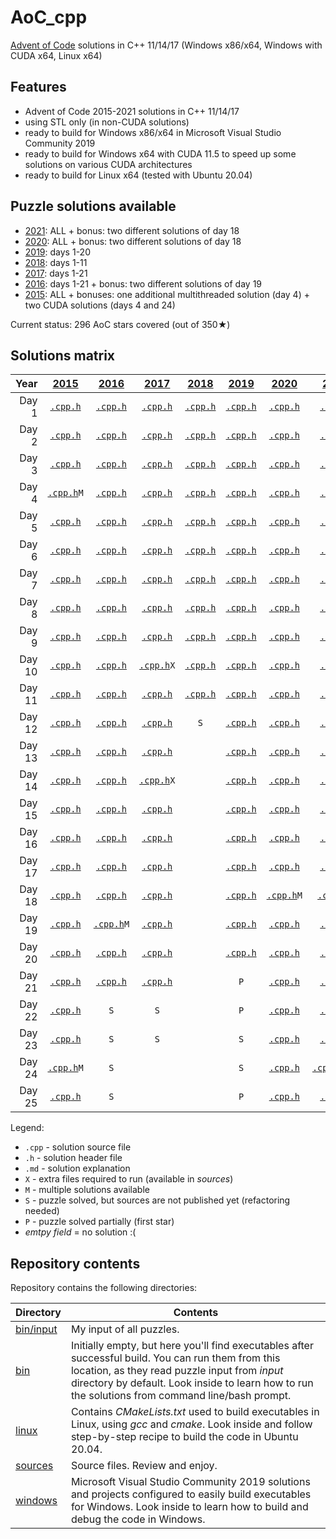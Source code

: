 # AoC_cpp
[Advent of Code](http://adventofcode.com) solutions in C++ 11/14/17 (Windows x86/x64, Windows with CUDA x64, Linux x64)

## Features
- Advent of Code 2015-2021 solutions in C++ 11/14/17
- using STL only (in non-CUDA solutions)
- ready to build for Windows x86/x64 in Microsoft Visual Studio Community 2019
- ready to build for Windows x64 with CUDA 11.5 to speed up some solutions on various CUDA architectures
- ready to build for Linux x64 (tested with Ubuntu 20.04)

## Puzzle solutions available
- [2021](https://adventofcode.com/2021): ALL + bonus: two different solutions of day 18
- [2020](https://adventofcode.com/2020): ALL + bonus: two different solutions of day 18
- [2019](https://adventofcode.com/2019): days 1-20
- [2018](https://adventofcode.com/2018): days 1-11
- [2017](https://adventofcode.com/2017): days 1-21
- [2016](https://adventofcode.com/2016): days 1-21 + bonus: two different solutions of day 19
- [2015](https://adventofcode.com/2015): ALL + bonuses: one additional multithreaded solution (day 4) + two CUDA solutions (days 4 and 24)

Current status: 296 AoC stars covered (out of 350★)

## Solutions matrix
Year | [2015](sources/2015) | [2016](sources/2016) | [2017](sources/2017) | [2018](sources/2018) | [2019](sources/2019) | [2020](sources/2020) | [2021](sources/2021)
 ---: | :---: | :---: | :---: | :---: | :---: | :---: | :---:
Day 1|[`.cpp`](sources/2015/2015_01.cpp)[`.h`](sources/2015/2015_01.h)|[`.cpp`](sources/2016/2016_01.cpp)[`.h`](sources/2016/2016_01.h)|[`.cpp`](sources/2017/2017_01.cpp)[`.h`](sources/2017/2017_01.h)|[`.cpp`](sources/2018/2018_01.cpp)[`.h`](sources/2018/2018_01.h)|[`.cpp`](sources/2019/2019_01.cpp)[`.h`](sources/2019/2019_01.h)|[`.cpp`](sources/2020/2020_01.cpp)[`.h`](sources/2020/2020_01.h)|[`.cpp`](sources/2021/2021_01.cpp)[`.h`](sources/2021/2021_01.h)
Day 2|[`.cpp`](sources/2015/2015_02.cpp)[`.h`](sources/2015/2015_02.h)|[`.cpp`](sources/2016/2016_02.cpp)[`.h`](sources/2016/2016_02.h)|[`.cpp`](sources/2017/2017_02.cpp)[`.h`](sources/2017/2017_02.h)|[`.cpp`](sources/2018/2018_02.cpp)[`.h`](sources/2018/2018_02.h)|[`.cpp`](sources/2019/2019_02.cpp)[`.h`](sources/2019/2019_02.h)|[`.cpp`](sources/2020/2020_02.cpp)[`.h`](sources/2020/2020_02.h)|[`.cpp`](sources/2021/2021_02.cpp)[`.h`](sources/2021/2021_02.h)
Day 3|[`.cpp`](sources/2015/2015_03.cpp)[`.h`](sources/2015/2015_03.h)|[`.cpp`](sources/2016/2016_03.cpp)[`.h`](sources/2016/2016_03.h)|[`.cpp`](sources/2017/2017_03.cpp)[`.h`](sources/2017/2017_03.h)|[`.cpp`](sources/2018/2018_03.cpp)[`.h`](sources/2018/2018_03.h)|[`.cpp`](sources/2019/2019_03.cpp)[`.h`](sources/2019/2019_03.h)|[`.cpp`](sources/2020/2020_03.cpp)[`.h`](sources/2020/2020_03.h)|[`.cpp`](sources/2021/2021_03.cpp)[`.h`](sources/2021/2021_03.h)
Day 4|[`.cpp`](sources/2015/2015_04.cpp)[`.h`](sources/2015/2015_04.h)`M`|[`.cpp`](sources/2016/2016_04.cpp)[`.h`](sources/2016/2016_04.h)|[`.cpp`](sources/2017/2017_04.cpp)[`.h`](sources/2017/2017_04.h)|[`.cpp`](sources/2018/2018_04.cpp)[`.h`](sources/2018/2018_04.h)|[`.cpp`](sources/2019/2019_04.cpp)[`.h`](sources/2019/2019_04.h)|[`.cpp`](sources/2020/2020_04.cpp)[`.h`](sources/2020/2020_04.h)|[`.cpp`](sources/2021/2021_04.cpp)[`.h`](sources/2021/2021_04.h)
Day 5|[`.cpp`](sources/2015/2015_05.cpp)[`.h`](sources/2015/2015_05.h)|[`.cpp`](sources/2016/2016_05.cpp)[`.h`](sources/2016/2016_05.h)|[`.cpp`](sources/2017/2017_05.cpp)[`.h`](sources/2017/2017_05.h)|[`.cpp`](sources/2018/2018_05.cpp)[`.h`](sources/2018/2018_05.h)|[`.cpp`](sources/2019/2019_05.cpp)[`.h`](sources/2019/2019_05.h)|[`.cpp`](sources/2020/2020_05.cpp)[`.h`](sources/2020/2020_05.h)|[`.cpp`](sources/2021/2021_05.cpp)[`.h`](sources/2021/2021_05.h)
Day 6|[`.cpp`](sources/2015/2015_06.cpp)[`.h`](sources/2015/2015_06.h)|[`.cpp`](sources/2016/2016_06.cpp)[`.h`](sources/2016/2016_06.h)|[`.cpp`](sources/2017/2017_06.cpp)[`.h`](sources/2017/2017_06.h)|[`.cpp`](sources/2018/2018_06.cpp)[`.h`](sources/2018/2018_06.h)|[`.cpp`](sources/2019/2019_06.cpp)[`.h`](sources/2019/2019_06.h)|[`.cpp`](sources/2020/2020_06.cpp)[`.h`](sources/2020/2020_06.h)|[`.cpp`](sources/2021/2021_06.cpp)[`.h`](sources/2021/2021_06.h)
Day 7|[`.cpp`](sources/2015/2015_07.cpp)[`.h`](sources/2015/2015_07.h)|[`.cpp`](sources/2016/2016_07.cpp)[`.h`](sources/2016/2016_07.h)|[`.cpp`](sources/2017/2017_07.cpp)[`.h`](sources/2017/2017_07.h)|[`.cpp`](sources/2018/2018_07.cpp)[`.h`](sources/2018/2018_07.h)|[`.cpp`](sources/2019/2019_07.cpp)[`.h`](sources/2019/2019_07.h)|[`.cpp`](sources/2020/2020_07.cpp)[`.h`](sources/2020/2020_07.h)|[`.cpp`](sources/2021/2021_07.cpp)[`.h`](sources/2021/2021_07.h)
Day 8|[`.cpp`](sources/2015/2015_08.cpp)[`.h`](sources/2015/2015_08.h)|[`.cpp`](sources/2016/2016_08.cpp)[`.h`](sources/2016/2016_08.h)|[`.cpp`](sources/2017/2017_08.cpp)[`.h`](sources/2017/2017_08.h)|[`.cpp`](sources/2018/2018_08.cpp)[`.h`](sources/2018/2018_08.h)|[`.cpp`](sources/2019/2019_08.cpp)[`.h`](sources/2019/2019_08.h)|[`.cpp`](sources/2020/2020_08.cpp)[`.h`](sources/2020/2020_08.h)|[`.cpp`](sources/2021/2021_08.cpp)[`.h`](sources/2021/2021_08.h)
Day 9|[`.cpp`](sources/2015/2015_09.cpp)[`.h`](sources/2015/2015_09.h)|[`.cpp`](sources/2016/2016_09.cpp)[`.h`](sources/2016/2016_09.h)|[`.cpp`](sources/2017/2017_09.cpp)[`.h`](sources/2017/2017_09.h)|[`.cpp`](sources/2018/2018_09.cpp)[`.h`](sources/2018/2018_09.h)|[`.cpp`](sources/2019/2019_09.cpp)[`.h`](sources/2019/2019_09.h)|[`.cpp`](sources/2020/2020_09.cpp)[`.h`](sources/2020/2020_09.h)|[`.cpp`](sources/2021/2021_09.cpp)[`.h`](sources/2021/2021_09.h)
Day 10|[`.cpp`](sources/2015/2015_10.cpp)[`.h`](sources/2015/2015_10.h)|[`.cpp`](sources/2016/2016_10.cpp)[`.h`](sources/2016/2016_10.h)|[`.cpp`](sources/2017/2017_10.cpp)[`.h`](sources/2017/2017_10.h)`X`|[`.cpp`](sources/2018/2018_10.cpp)[`.h`](sources/2018/2018_10.h)|[`.cpp`](sources/2019/2019_10.cpp)[`.h`](sources/2019/2019_10.h)|[`.cpp`](sources/2020/2020_10.cpp)[`.h`](sources/2020/2020_10.h)|[`.cpp`](sources/2021/2021_10.cpp)[`.h`](sources/2021/2021_10.h)
Day 11|[`.cpp`](sources/2015/2015_11.cpp)[`.h`](sources/2015/2015_11.h)|[`.cpp`](sources/2016/2016_11.cpp)[`.h`](sources/2016/2016_11.h)|[`.cpp`](sources/2017/2017_11.cpp)[`.h`](sources/2017/2017_11.h)|[`.cpp`](sources/2018/2018_11.cpp)[`.h`](sources/2018/2018_11.h)|[`.cpp`](sources/2019/2019_11.cpp)[`.h`](sources/2019/2019_11.h)|[`.cpp`](sources/2020/2020_11.cpp)[`.h`](sources/2020/2020_11.h)|[`.cpp`](sources/2021/2021_11.cpp)[`.h`](sources/2021/2021_11.h)
Day 12|[`.cpp`](sources/2015/2015_12.cpp)[`.h`](sources/2015/2015_12.h)|[`.cpp`](sources/2016/2016_12.cpp)[`.h`](sources/2016/2016_12.h)|[`.cpp`](sources/2017/2017_12.cpp)[`.h`](sources/2017/2017_12.h)|`S`|[`.cpp`](sources/2019/2019_12.cpp)[`.h`](sources/2019/2019_12.h)|[`.cpp`](sources/2020/2020_12.cpp)[`.h`](sources/2020/2020_12.h)|[`.cpp`](sources/2021/2021_12.cpp)[`.h`](sources/2021/2021_12.h)
Day 13|[`.cpp`](sources/2015/2015_13.cpp)[`.h`](sources/2015/2015_13.h)|[`.cpp`](sources/2016/2016_13.cpp)[`.h`](sources/2016/2016_13.h)|[`.cpp`](sources/2017/2017_13.cpp)[`.h`](sources/2017/2017_13.h)||[`.cpp`](sources/2019/2019_13.cpp)[`.h`](sources/2019/2019_13.h)|[`.cpp`](sources/2020/2020_13.cpp)[`.h`](sources/2020/2020_13.h)|[`.cpp`](sources/2021/2021_13.cpp)[`.h`](sources/2021/2021_13.h)
Day 14|[`.cpp`](sources/2015/2015_14.cpp)[`.h`](sources/2015/2015_14.h)|[`.cpp`](sources/2016/2016_14.cpp)[`.h`](sources/2016/2016_14.h)|[`.cpp`](sources/2017/2017_14.cpp)[`.h`](sources/2017/2017_14.h)`X`||[`.cpp`](sources/2019/2019_14.cpp)[`.h`](sources/2019/2019_14.h)|[`.cpp`](sources/2020/2020_14.cpp)[`.h`](sources/2020/2020_14.h)|[`.cpp`](sources/2021/2021_14.cpp)[`.h`](sources/2021/2021_14.h)
Day 15|[`.cpp`](sources/2015/2015_15.cpp)[`.h`](sources/2015/2015_15.h)|[`.cpp`](sources/2016/2016_15.cpp)[`.h`](sources/2016/2016_15.h)|[`.cpp`](sources/2017/2017_15.cpp)[`.h`](sources/2017/2017_15.h)||[`.cpp`](sources/2019/2019_15.cpp)[`.h`](sources/2019/2019_15.h)|[`.cpp`](sources/2020/2020_15.cpp)[`.h`](sources/2020/2020_15.h)|[`.cpp`](sources/2021/2021_15.cpp)[`.h`](sources/2021/2021_15.h)
Day 16|[`.cpp`](sources/2015/2015_16.cpp)[`.h`](sources/2015/2015_16.h)|[`.cpp`](sources/2016/2016_16.cpp)[`.h`](sources/2016/2016_16.h)|[`.cpp`](sources/2017/2017_16.cpp)[`.h`](sources/2017/2017_16.h)||[`.cpp`](sources/2019/2019_16.cpp)[`.h`](sources/2019/2019_16.h)|[`.cpp`](sources/2020/2020_16.cpp)[`.h`](sources/2020/2020_16.h)|[`.cpp`](sources/2021/2021_16.cpp)[`.h`](sources/2021/2021_16.h)
Day 17|[`.cpp`](sources/2015/2015_17.cpp)[`.h`](sources/2015/2015_17.h)|[`.cpp`](sources/2016/2016_17.cpp)[`.h`](sources/2016/2016_17.h)|[`.cpp`](sources/2017/2017_17.cpp)[`.h`](sources/2017/2017_17.h)||[`.cpp`](sources/2019/2019_17.cpp)[`.h`](sources/2019/2019_17.h)|[`.cpp`](sources/2020/2020_17.cpp)[`.h`](sources/2020/2020_17.h)|[`.cpp`](sources/2021/2021_17.cpp)[`.h`](sources/2021/2021_17.h)
Day 18|[`.cpp`](sources/2015/2015_18.cpp)[`.h`](sources/2015/2015_18.h)|[`.cpp`](sources/2016/2016_18.cpp)[`.h`](sources/2016/2016_18.h)|[`.cpp`](sources/2017/2017_18.cpp)[`.h`](sources/2017/2017_18.h)||[`.cpp`](sources/2019/2019_18.cpp)[`.h`](sources/2019/2019_18.h)|[`.cpp`](sources/2020/2020_18.cpp)[`.h`](sources/2020/2020_18.h)`M`|[`.cpp`](sources/2021/2021_18.cpp)[`.h`](sources/2021/2021_18.h)`M`
Day 19|[`.cpp`](sources/2015/2015_19.cpp)[`.h`](sources/2015/2015_19.h)|[`.cpp`](sources/2016/2016_19.cpp)[`.h`](sources/2016/2016_19.h)`M`|[`.cpp`](sources/2017/2017_19.cpp)[`.h`](sources/2017/2017_19.h)||[`.cpp`](sources/2019/2019_19.cpp)[`.h`](sources/2019/2019_19.h)|[`.cpp`](sources/2020/2020_19.cpp)[`.h`](sources/2020/2020_19.h)|[`.cpp`](sources/2021/2021_19.cpp)[`.h`](sources/2021/2021_19.h)
Day 20|[`.cpp`](sources/2015/2015_20.cpp)[`.h`](sources/2015/2015_20.h)|[`.cpp`](sources/2016/2016_20.cpp)[`.h`](sources/2016/2016_20.h)|[`.cpp`](sources/2017/2017_20.cpp)[`.h`](sources/2017/2017_20.h)||[`.cpp`](sources/2019/2019_20.cpp)[`.h`](sources/2019/2019_20.h)|[`.cpp`](sources/2020/2020_20.cpp)[`.h`](sources/2020/2020_20.h)|[`.cpp`](sources/2021/2021_20.cpp)[`.h`](sources/2021/2021_20.h)
Day 21|[`.cpp`](sources/2015/2015_21.cpp)[`.h`](sources/2015/2015_21.h)|[`.cpp`](sources/2016/2016_21.cpp)[`.h`](sources/2016/2016_21.h)|[`.cpp`](sources/2017/2017_21.cpp)[`.h`](sources/2017/2017_21.h)||`P`|[`.cpp`](sources/2020/2020_21.cpp)[`.h`](sources/2020/2020_21.h)|[`.cpp`](sources/2021/2021_21.cpp)[`.h`](sources/2021/2021_21.h)
Day 22|[`.cpp`](sources/2015/2015_22.cpp)[`.h`](sources/2015/2015_22.h)|`S`|`S`||`P`|[`.cpp`](sources/2020/2020_22.cpp)[`.h`](sources/2020/2020_22.h)|[`.cpp`](sources/2021/2021_22.cpp)[`.h`](sources/2021/2021_22.h)
Day 23|[`.cpp`](sources/2015/2015_23.cpp)[`.h`](sources/2015/2015_23.h)|`S`|`S`||`S`|[`.cpp`](sources/2020/2020_23.cpp)[`.h`](sources/2020/2020_23.h)|[`.cpp`](sources/2021/2021_23.cpp)[`.h`](sources/2021/2021_23.h)
Day 24|[`.cpp`](sources/2015/2015_24.cpp)[`.h`](sources/2015/2015_24.h)`M`|`S`|||`S`|[`.cpp`](sources/2020/2020_24.cpp)[`.h`](sources/2020/2020_24.h)|[`.cpp`](sources/2021/2021_24.cpp)[`.h`](sources/2021/2021_24.h)[`.md`](sources/2021/2021_24_explained.md)
Day 25|[`.cpp`](sources/2015/2015_25.cpp)[`.h`](sources/2015/2015_25.h)|`S`|||`P`|[`.cpp`](sources/2020/2020_25.cpp)[`.h`](sources/2020/2020_25.h)|[`.cpp`](sources/2021/2021_25.cpp)[`.h`](sources/2021/2021_25.h)

Legend: <br />
- `.cpp` - solution source file
- `.h` - solution header file
- `.md` - solution explanation
- `X` - extra files required to run (available in *sources*)
- `M` - multiple solutions available
- `S` - puzzle solved, but sources are not published yet (refactoring needed)
- `P` - puzzle solved partially (first star)
- *emtpy field* = no solution :(

## Repository contents
Repository contains the following directories:

Directory | Contents
------------ | -------------
[bin/input](bin/input) | My input of all puzzles.
[bin](bin) | Initially empty, but here you'll find executables after successful build. You can run them from this location, as they read puzzle input from *input* directory by default. Look inside to learn how to run the solutions from command line/bash prompt.
[linux](linux) | Contains *CMakeLists.txt* used to build executables in Linux, using *gcc* and *cmake*. Look inside and follow step-by-step recipe to build the code in Ubuntu 20.04.
[sources](sources) | Source files. Review and enjoy.
[windows](windows) | Microsoft Visual Studio Community 2019 solutions and projects configured to easily build executables for Windows. Look inside to learn how to build and debug the code in Windows.
